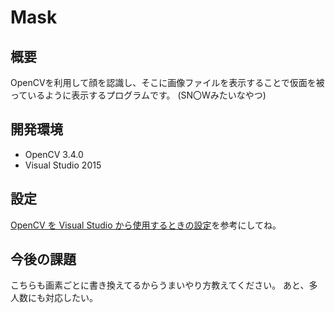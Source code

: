 # Mask

## 概要
OpenCVを利用して顔を認識し、そこに画像ファイルを表示することで仮面を被っているように表示するプログラムです。
(SN〇Wみたいなやつ)

## 開発環境
* OpenCV 3.4.0
* Visual Studio 2015

## 設定
[OpenCV を Visual Studio から使用するときの設定](https://github.com/KNCT-KPC/SymmetricalFace#opencv-%E3%82%92-visual-studio-%E3%81%8B%E3%82%89%E4%BD%BF%E7%94%A8%E3%81%99%E3%82%8B%E3%81%A8%E3%81%8D%E3%81%AE%E8%A8%AD%E5%AE%9A)を参考にしてね。

## 今後の課題
こちらも画素ごとに書き換えてるからうまいやり方教えてください。
あと、多人数にも対応したい。
